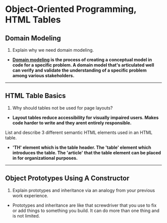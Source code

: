 # Object-Oriented Programming, HTML Tables

## Domain Modeling

1. Explain why we need domain modeling.

* **[Domain modeling](https://github.com/codefellows/domain_modeling#domain-modeling) is the process of creating a conceptual model in code for a specific problem. A domain model that's articulated well can verify and validate the understanding of a specific problem among various stakeholders.**

***
## HTML Table Basics

1. Why should tables not be used for page layouts?

* **Layout tables reduce accessibility for visually impaired users. Makes code harder to write and they arent entirely responsible.**

List and describe 3 different semantic HTML elements used in an HTML table.

* **'TH' element which is the table header. The 'table' element which introduces the table. The 'article' that the table element can be placed in for organizational purposes.**

***

## Object Prototypes Using A Constructor

1. Explain prototypes and inheritance via an analogy from your previous work experience.

*  Prototypes and inheritance are like that screwdriver that you use to fix or add things to something you build. It can do more than one thing and is not limited.
